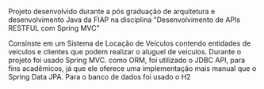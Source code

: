 Projeto desenvolvido durante a pós graduação de arquitetura e desenvolvimento Java da FIAP na disciplina "Desenvolvimento de APIs RESTFUL com Spring MVC" 

Consinste em um Sistema de Locação de Veículos contendo entidades de veículos e clientes que podem realizar o aluguel de veículos. 
Durante o projeto foi usado Spring MVC. como ORM, foi utilizado o JDBC API, para fins acadêmicos, já que ele oferece uma implementação mais manual que o Spring Data JPA.
Para o banco de dados foi usado o H2
